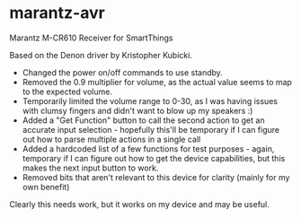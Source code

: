 # marantz-avr
Marantz M-CR610 Receiver for SmartThings

Based on the Denon driver by Kristopher Kubicki.

* Changed the power on/off commands to use standby.
* Removed the 0.9 multiplier for volume, as the actual value seems to map to the expected volume.
* Temporarily limited the volume range to 0-30, as I was having issues with clumsy fingers and didn't want to blow up my speakers :)
* Added a "Get Function" button to call the second action to get an accurate input selection - hopefully this'll be temporary if I can figure out how to parse multiple actions in a single call
* Added a hardcoded list of a few functions for test purposes - again, temporary if I can figure out how to get the device capabilities, but this makes the next input button to work.
* Removed bits that aren't relevant to this device for clarity (mainly for my own benefit)

Clearly this needs work, but it works on my device and may be useful.




